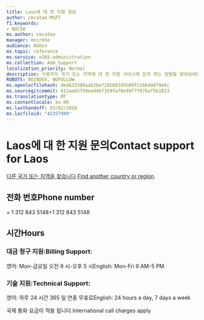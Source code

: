 ```yaml
---
title: Laos에 대 한 지원 정보
author: cmcatee-MSFT
f1.keywords:
- NOCSH
ms.author: cmcatee
manager: mnirkhe
audience: Admin
ms.topic: reference
ms.service: o365-administration
ms.collection: Adm_Support
localization_priority: Normal
description: 사용자의 국가 또는 지역에 대 한 지원 서비스에 문의 하는 방법을 알아보세요.
ROBOTS: NOINDEX, NOFOLLOW
ms.openlocfilehash: ded633388aab2be7285b8345b09f5166d40f9e6c
ms.sourcegitcommit: 812aab5f58eed4bf359faf0e99f7f876af5b1023
ms.translationtype: MT
ms.contentlocale: ko-KR
ms.lasthandoff: 03/02/2020
ms.locfileid: "42357999"
---
```

# <a name="contact-support-for-laos"></a><span data-ttu-id="9640b-103">Laos에 대 한 지원 문의</span><span class="sxs-lookup"><span data-stu-id="9640b-103">Contact support for Laos</span></span>

<span data-ttu-id="9640b-104">[다른 국가 또는 지역을 찾습니다](../contact-support-for-business-products.md).</span><span class="sxs-lookup"><span data-stu-id="9640b-104">[Find another country or region](../contact-support-for-business-products.md).</span></span>

## <a name="phone-number"></a><span data-ttu-id="9640b-105">전화 번호</span><span class="sxs-lookup"><span data-stu-id="9640b-105">Phone number</span></span>
<span data-ttu-id="9640b-106">+ 1 312 843 5148</span><span class="sxs-lookup"><span data-stu-id="9640b-106">+1 312 843 5148</span></span>

## <a name="hours"></a><span data-ttu-id="9640b-107">시간</span><span class="sxs-lookup"><span data-stu-id="9640b-107">Hours</span></span>
### <a name="billing-support"></a><span data-ttu-id="9640b-108">대금 청구 지원:</span><span class="sxs-lookup"><span data-stu-id="9640b-108">Billing Support:</span></span>

<span data-ttu-id="9640b-109">영어: Mon-금요일 오전 9 시-오후 5 시</span><span class="sxs-lookup"><span data-stu-id="9640b-109">English: Mon-Fri 9 AM-5 PM</span></span>

### <a name="technical-support"></a><span data-ttu-id="9640b-110">기술 지원:</span><span class="sxs-lookup"><span data-stu-id="9640b-110">Technical Support:</span></span>

<span data-ttu-id="9640b-111">영어: 하루 24 시간 365 일 연중 무휴로</span><span class="sxs-lookup"><span data-stu-id="9640b-111">English: 24 hours a day, 7 days a week</span></span>

<span data-ttu-id="9640b-112">국제 통화 요금이 적용 됩니다.</span><span class="sxs-lookup"><span data-stu-id="9640b-112">International call charges apply</span></span>
